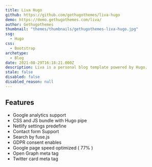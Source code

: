 ```yaml
---
title: Liva Hugo
github: https://github.com/gethugothemes/liva-hugo
demo: https://demo.gethugothemes.com/liva/
author: Gethugothemes
thumbnail: "themes/thumbnails/gethugothemes-liva-hugo.jpg"
ssg:
  - Hugo
css:
  - Bootstrap
archetype:
  - Blog
date: 2021-08-29T16:18:21.000Z
description: Liva is a personal blog template powered by Hugo.
stale: false
disabled: false
disabled_reason: null
---
```


## Features

* Google analytics support
* CSS and JS bundle with Hugo pipe
* Netlify settings predefine
* Contact form Support
* Search by fuse.js
* GDPR consent enables
* Google page speed optimized ( 77% )
* Open Graph meta tag
* Twitter card meta tag